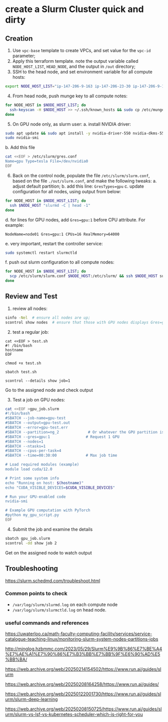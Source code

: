 # create a Slurm Cluster quick and dirty

## Creation
1. Use `vpc-base` template to create VPCs, and set value for the `vpc-id` parameter;
2. Apply this terraform template. note the output variable called `NODE_HOST_LIST`, `HEAD_NODE`, and the output in `/out` directory;
3. SSH to the head node, and set environment variable for all compute hosts:
```sh
export NODE_HOST_LIST="ip-147-206-9-163 ip-147-206-23-30 ip-147-206-9-153 ip-147-206-21-126"
```
4. From head node, push munge key to all compute notes:
```sh
for NODE_HOST in $NODE_HOST_LIST; do
  ssh-keyscan -H $NODE_HOST >> ~/.ssh/known_hosts && sudo cp /etc/munge/munge.key ~ && sudo chown slurm:slurm ~/munge.key && scp ~/munge.key $NODE_HOST: && ssh $NODE_HOST "sudo mv munge.key /etc/munge/munge.key && sudo chown munge:munge /etc/munge/munge.key && sudo systemctl restart munge"
done
```
5. On GPU node only, as slurm user:
a. install NVIDIA driver:
```sh
sudo apt update && sudo apt install -y nvidia-driver-550 nvidia-dkms-550
sudo nvidia-smi
```
b. Add this file
```sh
cat <<EOF > /etc/slurm/gres.conf
Name=gpu Type=tesla File=/dev/nvidia0
EOF
```
6. Back on the control node, populate the file `/etc/slurm/slurm.conf`, based on the file `./out/slurm.conf`, and make the following tweaks:
a. adjust default partition;
b. add this line: `GresTypes=gpu`
c. update configuration for all nodes, using output from below:
```sh
for NODE_HOST in $NODE_HOST_LIST; do
  ssh $NODE_HOST "slurmd -C | head -1"
done
```
d. for lines for GPU nodes, add `Gres=gpu:1` before CPU attribute. For example:
```
NodeName=node01 Gres=gpu:1 CPUs=16 RealMemory=64000
```
e. very important, restart the controller service:
```sh
sudo systemctl restart slurmctld
```
f. push out slurm configuration to all compute nodes:
```sh
for NODE_HOST in $NODE_HOST_LIST; do
  scp /etc/slurm/slurm.conf $NODE_HOST:/etc/slurm/ && ssh $NODE_HOST sudo systemctl restart slurmd
done
```

## Review and Test
1. review all nodes:
```sh
sinfo -Nel  # ensure all nodes are up;
scontrol show nodes  # ensure that those with GPU nodes displays Gres=gpu:1
```
2. test a regular job:
```
cat <<EOF > test.sh
#! /bin/bash
hostname
EOF

chmod +x test.sh

sbatch test.sh

scontrol --details show job=1
```
Go to the assigned node and check output

3. Test a job on GPU nodes:
```sh
cat <<EOF >gpu_job.slurm
#!/bin/bash
#SBATCH --job-name=gpu-test
#SBATCH --output=gpu-test.out
#SBATCH --error=gpu-test.err
#SBATCH --partition=ng_2             # Or whatever the GPU partition is called
#SBATCH --gres=gpu:1                # Request 1 GPU
#SBATCH --nodes=1
#SBATCH --ntasks=1
#SBATCH --cpus-per-task=4
#SBATCH --time=00:30:00             # Max job time

# Load required modules (example)
module load cuda/12.0

# Print some system info
echo "Running on host: $(hostname)"
echo "CUDA_VISIBLE_DEVICES=$CUDA_VISIBLE_DEVICES"

# Run your GPU-enabled code
nvidia-smi

# Example GPU computation with PyTorch
#python my_gpu_script.py
EOF
```

4. Submit the job and examine the details
```sh
sbatch gpu_job.slurm
scontrol -dd show job 2
```
Get on the assigned node to watch output



## Troubleshooting
https://slurm.schedmd.com/troubleshoot.html
###  Common points to check
- `/var/log/slurm/slurmd.log` on each compute node
- `/var/log/slurm/slurmctld.log` on head node.



### useful commands and references

https://uwaterloo.ca/math-faculty-computing-facility/services/service-catalogue-teaching-linux/monitoring-slurm-system-nodes-partitions-jobs

http://minglog.hzbmmc.com/2023/05/29/Slurm%E9%9B%86%E7%BE%A4%E7%AE%A1%E7%90%86%E7%B3%BB%E7%BB%9F%E6%90%AD%E5%BB%BA/

https://web.archive.org/web/20250214154502/https://www.run.ai/guides/slurm

https://web.archive.org/web/20250208164258/https://www.run.ai/guides/

https://web.archive.org/web/20250122001730/https://www.run.ai/guides/slurm/slurm-deep-learning

https://web.archive.org/web/20250208150725/https://www.run.ai/guides/slurm/slurm-vs-lsf-vs-kubernetes-scheduler-which-is-right-for-you